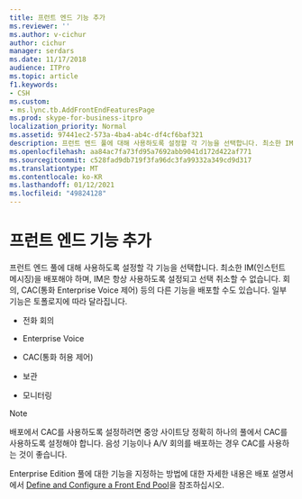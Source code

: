 ```yaml
---
title: 프런트 엔드 기능 추가
ms.reviewer: ''
ms.author: v-cichur
author: cichur
manager: serdars
ms.date: 11/17/2018
audience: ITPro
ms.topic: article
f1.keywords:
- CSH
ms.custom:
- ms.lync.tb.AddFrontEndFeaturesPage
ms.prod: skype-for-business-itpro
localization_priority: Normal
ms.assetid: 97441ec2-573a-4ba4-ab4c-df4cf6baf321
description: 프런트 엔드 풀에 대해 사용하도록 설정할 각 기능을 선택합니다. 최소한 IM(인스턴트 메시징)을 배포해야 하며, IM은 항상 사용하도록 설정되고 선택 취소할 수 없습니다. 회의, CAC(통화 Enterprise Voice 제어) 등의 다른 기능을 배포할 수도 있습니다. 일부 기능은 토폴로지에 따라 달라집니다.
ms.openlocfilehash: aa84ac7fa73fd95a7692abb9041d172d422af771
ms.sourcegitcommit: c528fad9db719f3fa96dc3fa99332a349cd9d317
ms.translationtype: MT
ms.contentlocale: ko-KR
ms.lasthandoff: 01/12/2021
ms.locfileid: "49824128"
---
```

# <a name="add-front-end-features"></a>프런트 엔드 기능 추가

프런트 엔드 풀에 대해 사용하도록 설정할 각 기능을 선택합니다. 최소한 IM(인스턴트 메시징)을 배포해야 하며, IM은 항상 사용하도록 설정되고 선택 취소할 수 없습니다. 회의, CAC(통화 Enterprise Voice 제어) 등의 다른 기능을 배포할 수도 있습니다. 일부 기능은 토폴로지에 따라 달라집니다.

- 전화 회의

- Enterprise Voice

- CAC(통화 허용 제어)

- 보관

- 모니터링

> [!NOTE]
> 배포에서 CAC를 사용하도록 설정하려면 중앙 사이트당 정확히 하나의 풀에서 CAC를 사용하도록 설정해야 합니다. 음성 기능이나 A/V 회의를 배포하는 경우 CAC를 사용하는 것이 좋습니다.

Enterprise Edition 풀에 대한 기능을 지정하는 방법에 대한 자세한 내용은 배포 설명서에서 [Define and Configure a Front End Pool](https://technet.microsoft.com/library/713fc263-23dd-414a-b001-82932e4fe966.aspx)을 참조하십시오.


